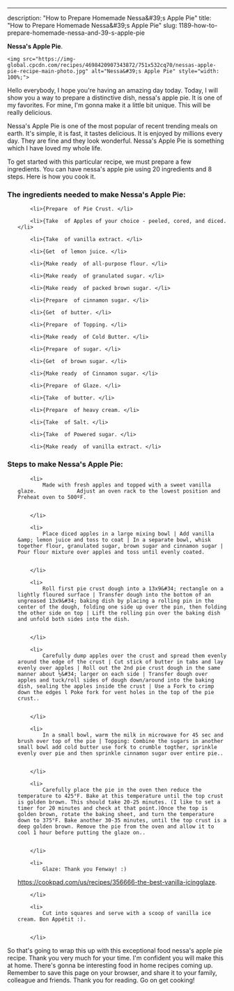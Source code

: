 ---
description: "How to Prepare Homemade Nessa&amp;#39;s Apple Pie"
title: "How to Prepare Homemade Nessa&amp;#39;s Apple Pie"
slug: 1189-how-to-prepare-homemade-nessa-and-39-s-apple-pie

<p>
	<strong>Nessa&#39;s Apple Pie</strong>. 
	
</p>
<p>
	
	<img src="https://img-global.cpcdn.com/recipes/4698420907343872/751x532cq70/nessas-apple-pie-recipe-main-photo.jpg" alt="Nessa&#39;s Apple Pie" style="width: 100%;">
	
	
</p>
<p>
	Hello everybody, I hope you're having an amazing day today. Today, I will show you a way to prepare a distinctive dish, nessa&#39;s apple pie. It is one of my favorites. For mine, I'm gonna make it a little bit unique. This will be really delicious.
</p>
	
<p>
	Nessa&#39;s Apple Pie is one of the most popular of recent trending meals on earth. It's simple, it is fast, it tastes delicious. It is enjoyed by millions every day. They are fine and they look wonderful. Nessa&#39;s Apple Pie is something which I have loved my whole life.
</p>
<p>
	
</p>

<p>
To get started with this particular recipe, we must prepare a few ingredients. You can have nessa&#39;s apple pie using 20 ingredients and 8 steps. Here is how you cook it.
</p>

<h3>The ingredients needed to make Nessa&#39;s Apple Pie:</h3>

<ol>
	
		<li>{Prepare  of Pie Crust. </li>
	
		<li>{Take  of Apples of your choice - peeled, cored, and diced. </li>
	
		<li>{Take  of vanilla extract. </li>
	
		<li>{Get  of lemon juice. </li>
	
		<li>{Make ready  of all-purpose flour. </li>
	
		<li>{Make ready  of granulated sugar. </li>
	
		<li>{Make ready  of packed brown sugar. </li>
	
		<li>{Prepare  of cinnamon sugar. </li>
	
		<li>{Get  of butter. </li>
	
		<li>{Prepare  of Topping. </li>
	
		<li>{Make ready  of Cold Butter. </li>
	
		<li>{Prepare  of sugar. </li>
	
		<li>{Get  of brown sugar. </li>
	
		<li>{Make ready  of Cinnamon sugar. </li>
	
		<li>{Prepare  of Glaze. </li>
	
		<li>{Take  of butter. </li>
	
		<li>{Prepare  of heavy cream. </li>
	
		<li>{Take  of Salt. </li>
	
		<li>{Take  of Powered sugar. </li>
	
		<li>{Make ready  of vanilla extract. </li>
	
</ol>
<p>
	
</p>

<h3>Steps to make Nessa&#39;s Apple Pie:</h3>

<ol>
	
		<li>
			Made with fresh apples and topped with a sweet vanilla glaze.             Adjust an oven rack to the lowest position and Preheat oven to 500ºF.
			
			
		</li>
	
		<li>
			Place diced apples in a large mixing bowl | Add vanilla &amp; lemon juice and toss to coat | In a separate bowl, whisk together flour, granulated sugar, brown sugar and cinnamon sugar | Pour flour mixture over apples and toss until evenly coated.
			
			
		</li>
	
		<li>
			Roll first pie crust dough into a 13x9&#34; rectangle on a lightly floured surface | Transfer dough into the bottom of an ungreased 13x9&#34; baking dish by placing a rolling pin in the center of the dough, folding one side up over the pin, then folding the other side on top | Lift the rolling pin over the baking dish and unfold both sides into the dish.
			
			
		</li>
	
		<li>
			Carefully dump apples over the crust and spread them evenly  around the edge of the crust | Cut stick of butter in tabs and lay evenly over apples | Roll out the 2nd pie crust dough in the same manner about ½&#34; larger on each side | Transfer dough over apples and tuck/roll sides of dough down/around into the baking dish, sealing the apples inside the crust | Use a Fork to crimp down the edges l Poke fork for vent holes in the top of the pie crust..
			
			
		</li>
	
		<li>
			In a small bowl, warm the milk in microwave for 45 sec and brush over top of the pie | Topping: Combine the sugars in another small bowl add cold butter use fork to crumble togther, sprinkle evenly over pie and then sprinkle cinnamon sugar over entire pie..
			
			
		</li>
	
		<li>
			Carefully place the pie in the oven then reduce the temperature to 425°F. Bake at this temperature until the top crust is golden brown. This should take 20-25 minutes. (I like to set a timer for 20 minutes and check at that point.)Once the top is golden brown, rotate the baking sheet, and turn the temperature down to 375°F. Bake another 30-35 minutes, until the top crust is a deep golden brown. Remove the pie from the oven and allow it to cool 1 hour before putting the glaze on..
			
			
		</li>
	
		<li>
			Glaze: Thank you Fenway! :)

https://cookpad.com/us/recipes/356666-the-best-vanilla-icingglaze.
			
			
		</li>
	
		<li>
			Cut into squares and serve with a scoop of vanilla ice cream. Bon Appétit :).
			
			
		</li>
	
</ol>

<p>
	
</p>

<p>
	So that's going to wrap this up with this exceptional food nessa&#39;s apple pie recipe. Thank you very much for your time. I'm confident you will make this at home. There's gonna be interesting food in home recipes coming up. Remember to save this page on your browser, and share it to your family, colleague and friends. Thank you for reading. Go on get cooking!
</p>

